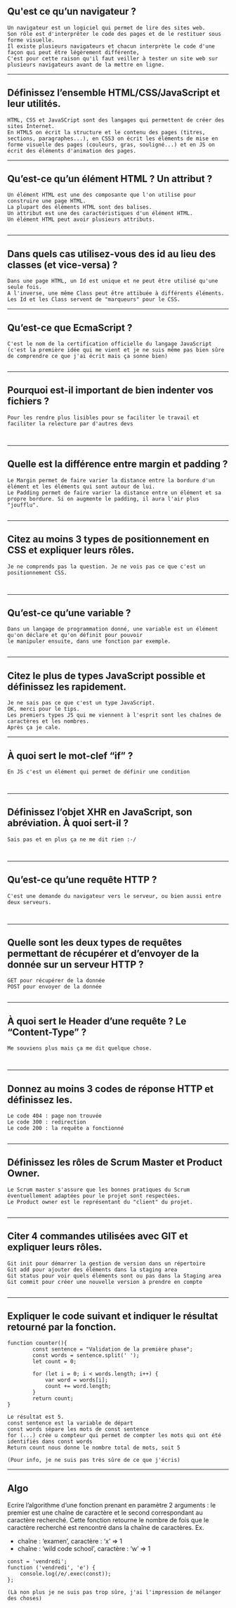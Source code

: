 ﻿## Qu'est ce qu’un navigateur ?

```
Un navigateur est un logiciel qui permet de lire des sites web.
Son rôle est d'interprêter le code des pages et de le restituer sous forme visuelle.
Il existe plusieurs navigateurs et chacun interprète le code d'une façon qui peut être légèrement différente,
C'est pour cette raison qu'il faut veiller à tester un site web sur plusieurs navigateurs avant de la mettre en ligne.
```

________________________________________________________________________________________

## Définissez l’ensemble HTML/CSS/JavaScript et leur utilités.


```
HTML, CSS et JavaSCript sont des langages qui permettent de créer des sites Internet.
En HTML5 on écrit la structure et le contenu des pages (titres, sections, paragraphes...), en CSS3 on écrit les éléments de mise en forme visuelle des pages (couleurs, gras, souligné...) et en JS on écrit des éléments d'animation des pages.

```
________________________________________________________________________________________


## Qu’est-ce qu’un élément HTML ? Un attribut ?

```
Un élément HTML est une des composante que l'on utilise pour construire une page HTML.
La plupart des éléments HTML sont des balises.
Un attribut est une des caractéristiques d'un élément HTML.
Un élément HTML peut avoir plusieurs attributs.


```
________________________________________________________________________________________


## Dans quels cas utilisez-vous des id au lieu des classes (et vice-versa) ?


```
Dans une page HTML, un Id est unique et ne peut être utilisé qu'une seule fois.
A l'inverse, une même Class peut être attibuée à différents éléments.
Les Id et les Class servent de "marqueurs" pour le CSS.

```
________________________________________________________________________________________


## Qu’est-ce que EcmaScript ?

```
C'est le nom de la certification officielle du langage JavaScript (c'est la première idée qui me vient et je ne suis même pas bien sûre de comprendre ce que j'ai écrit mais ça sonne bien)


```

________________________________________________________________________________________

## Pourquoi est-il important de bien indenter vos fichiers ?

```
Pour les rendre plus lisibles pour se faciliter le travail et faciliter la relecture par d'autres devs



```
________________________________________________________________________________________


## Quelle est la différence entre margin et padding ? 

```
Le Margin permet de faire varier la distance entre la bordure d'un élément et les éléments qui sont autour de lui.
Le Padding permet de faire varier la distance entre un élément et sa propre bordure. Si on augmente le padding, il aura l'air plus "joufflu".


```

________________________________________________________________________________________


## Citez au moins 3 types de positionnement en CSS et expliquer leurs rôles.

```
Je ne comprends pas la question. Je ne vois pas ce que c'est un positionnement CSS.



```
________________________________________________________________________________________

## Qu’est-ce qu’une variable ?

```
Dans un langage de programmation donné, une variable est un élément qu'on déclare et qu'on définit pour pouvoir
le manipuler ensuite, dans une fonction par exemple.


```
________________________________________________________________________________________


## Citez le plus de types JavaScript possible et définissez les rapidement.


```
Je ne sais pas ce que c'est un type JavaScript.
OK, merci pour le tips.
Les premiers types JS qui me viennent à l'esprit sont les chaînes de caractères et les nombres.
Après ça je cale.

```
________________________________________________________________________________________


##  À quoi sert le mot-clef “if” ?

```
En JS c'est un élément qui permet de définir une condition



```

________________________________________________________________________________________

##  Définissez l’objet XHR en JavaScript, son abréviation. À quoi sert-il ?


```
Sais pas et en plus ça ne me dit rien :-/



```

________________________________________________________________________________________

## Qu’est-ce qu’une requête HTTP ? 

```
C'est une demande du navigateur vers le serveur, ou bien aussi entre deux serveurs.



```
________________________________________________________________________________________


## Quelle sont les deux types de requêtes permettant de récupérer et d’envoyer de la donnée sur un serveur HTTP ?

```
GET pour récupérer de la donnée
POST pour envoyer de la donnée


```

________________________________________________________________________________________

## À quoi sert le Header d’une requête ? Le “Content-Type” ?

```
Me souviens plus mais ça me dit quelque chose.



```
________________________________________________________________________________________


## Donnez au moins 3 codes de réponse HTTP et définissez les.


```
Le code 404 : page non trouvée
Le code 300 : redirection
Le code 200 : la requête a fonctionné


```
________________________________________________________________________________________


## Définissez les rôles de Scrum Master et Product Owner.


```
Le Scrum master s'assure que les bonnes pratiques du Scrum éventuellement adaptées pour le projet sont respectées.
Le Product owner est le représentant du "client" du projet.


```
________________________________________________________________________________________


## Citer 4 commandes utilisées avec GIT et expliquer leurs rôles.
```
Git init pour démarrer la gestion de version dans un répertoire
Git add pour ajouter des éléments dans la staging area
Git status pour voir quels éléments sont ou pas dans la Staging area
Git commit pour créer une nouvelle version à prendre en compte


```
________________________________________________________________________________________


## Expliquer le code suivant et indiquer le résultat retourné par la fonction.

```
function counter(){
        const sentence = "Validation de la première phase";
        const words = sentence.split(' ');
        let count = 0;

        for (let i = 0; i < words.length; i++) {
            var word = words[i];
            count += word.length;
        }
        return count;
}
```
```
Le résultat est 5.
const sentence est la variable de départ
const words sépare les mots de const sentence
for (...) crée u compteur qui permet de compter les mots qui ont été identifiés dans const words
Return count nous donne le nombre total de mots, soit 5

(Pour info, je ne suis pas très sûre de ce que j'écris)

```
________________________________________________________________________________________


## Algo 

Ecrire l’algorithme d’une fonction prenant en paramètre 2 arguments : le premier est une chaîne de caractère et le second correspondant au caractère recherché. Cette fonction retourne le nombre de fois que le caractère recherché est rencontré dans la chaîne de caractères.
Ex. 
   * chaîne : ‘examen’, caractère : ‘x’ => 1
   * chaîne : ‘wild code school’, caractère : ‘w’ => 1



```
const = 'vendredi';
function ('vendredi', 'e') {
    console.log(/e/.exec(const));
};

(Là non plus je ne suis pas trop sûre, j'ai l'impression de mélanger des choses)
```


